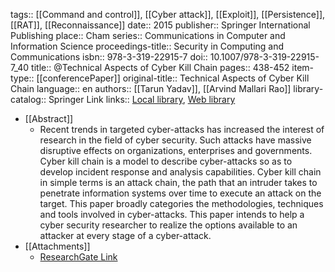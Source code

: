 tags:: [[Command and control]], [[Cyber attack]], [[Exploit]], [[Persistence]], [[RAT]], [[Reconnaissance]]
date:: 2015
publisher:: Springer International Publishing
place:: Cham
series:: Communications in Computer and Information Science
proceedings-title:: Security in Computing and Communications
isbn:: 978-3-319-22915-7
doi:: 10.1007/978-3-319-22915-7_40
title:: @Technical Aspects of Cyber Kill Chain
pages:: 438-452
item-type:: [[conferencePaper]]
original-title:: Technical Aspects of Cyber Kill Chain
language:: en
authors:: [[Tarun Yadav]], [[Arvind Mallari Rao]]
library-catalog:: Springer Link
links:: [Local library](zotero://select/library/items/75C6PPG6), [Web library](https://www.zotero.org/users/6520516/items/75C6PPG6)

- [[Abstract]]
	- Recent trends in targeted cyber-attacks has increased the interest of research in the field of cyber security. Such attacks have massive disruptive effects on organizations, enterprises and governments. Cyber kill chain is a model to describe cyber-attacks so as to develop incident response and analysis capabilities. Cyber kill chain in simple terms is an attack chain, the path that an intruder takes to penetrate information systems over time to execute an attack on the target. This paper broadly categories the methodologies, techniques and tools involved in cyber-attacks. This paper intends to help a cyber security researcher to realize the options available to an attacker at every stage of a cyber-attack.
- [[Attachments]]
	- [ResearchGate Link](https://www.researchgate.net/publication/281148852_Technical_Aspects_of_Cyber_Kill_Chain)